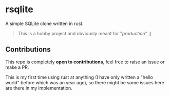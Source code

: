 # rsqlite

A simple SQLite clone written in rust.

> This is a hobby project and obviously meant for "*production*" ;)

## Contributions

This repo is completely **open to contributions**, feel free to raise an issue or make a PR.

This is my first time using rust at anything (I have only written a "hello world" before which was an year ago), so there might be some issues here are there in my implementation.
